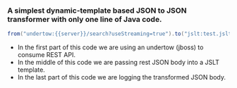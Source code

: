 ### A simplest dynamic-template based JSON to JSON transformer with only one line of Java code.


```java
from("undertow:{{server}}/search?useStreaming=true").to("jslt:test.jslt").log("${body}");
```


- In the first part of this code we are using an undertow (jboss) to consume REST API.
- In the middle of this code we are passing rest JSON body into a JSLT template. 
- In the last part of this code we are logging the transformed JSON body.
